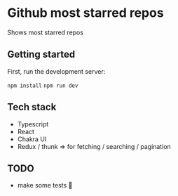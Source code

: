 # Github most starred repos

Shows most starred repos 

## Getting started

First, run the development server:

`npm install`
`npm run dev`


## Tech stack

- Typescript
- React
- Chakra UI
- Redux / thunk =>  for fetching / searching / pagination

## TODO

- make some tests 🧐


